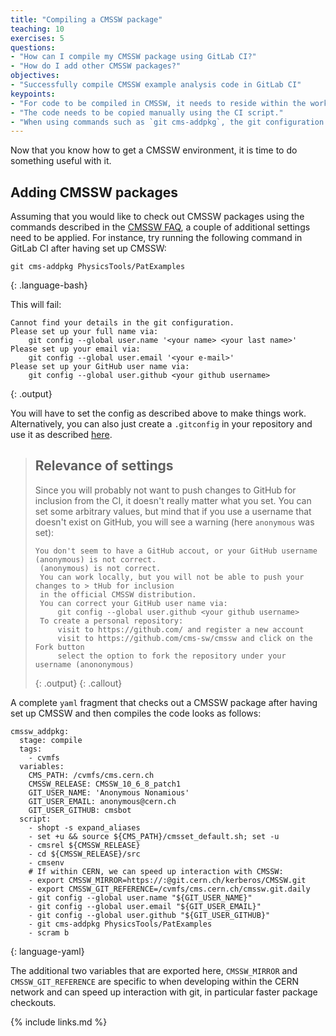 ```yaml
---
title: "Compiling a CMSSW package"
teaching: 10
exercises: 5
questions:
- "How can I compile my CMSSW package using GitLab CI?"
- "How do I add other CMSSW packages?"
objectives:
- "Successfully compile CMSSW example analysis code in GitLab CI"
keypoints:
- "For code to be compiled in CMSSW, it needs to reside within the work area's `src` directory."
- "The code needs to be copied manually using the CI script."
- "When using commands such as `git cms-addpkg`, the git configuration needs to be adjusted/set first."
---
```

Now that you know how to get a CMSSW environment, it is time to do something useful with it.


## Adding CMSSW packages

Assuming that you would like to check out CMSSW packages using the commands
described in the [CMSSW FAQ][cmssw-faq], a couple of additional settings need
to be applied. For instance, try running the following command in GitLab CI
after having set up CMSSW:

~~~
git cms-addpkg PhysicsTools/PatExamples
~~~
{: .language-bash}

This will fail:

~~~
Cannot find your details in the git configuration.
Please set up your full name via:
    git config --global user.name '<your name> <your last name>'
Please set up your email via:
    git config --global user.email '<your e-mail>'
Please set up your GitHub user name via:
    git config --global user.github <your github username>
~~~
{: .output}

You will have to set the config as described above to make things work. Alternatively, you can also just create a `.gitconfig` in your repository and use it as described [here][custom-gitconfig].

> ## Relevance of settings
> Since you will probably not want to push changes to GitHub for inclusion
> from the CI, it doesn't really matter what you set. You can set some
> arbitrary values, but mind that if you use a username that doesn't exist
> on GitHub, you will see a warning (here `anonymous` was set):
>
> ~~~
> You don't seem to have a GitHub accout, or your GitHub username (anonymous) is not correct.
>  (anonymous) is not correct.
>  You can work locally, but you will not be able to push your changes to > tHub for inclusion
>  in the official CMSSW distribution.
>  You can correct your GitHub user name via:
>      git config --global user.github <your github username>
>  To create a personal repository:
>      visit to https://github.com/ and register a new account
>      visit to https://github.com/cms-sw/cmssw and click on the Fork button
>      select the option to fork the repository under your username (anononymous)
> ~~~
> {: .output}
{: .callout}

A complete `yaml` fragment that checks out a CMSSW package after having set up CMSSW and then compiles the code looks as follows:

~~~
cmssw_addpkg:
  stage: compile
  tags:
    - cvmfs
  variables:
    CMS_PATH: /cvmfs/cms.cern.ch
    CMSSW_RELEASE: CMSSW_10_6_8_patch1
    GIT_USER_NAME: 'Anonymous Nonamious'
    GIT_USER_EMAIL: anonymous@cern.ch
    GIT_USER_GITHUB: cmsbot
  script:
    - shopt -s expand_aliases
    - set +u && source ${CMS_PATH}/cmsset_default.sh; set -u
    - cmsrel ${CMSSW_RELEASE}
    - cd ${CMSSW_RELEASE}/src
    - cmsenv
    # If within CERN, we can speed up interaction with CMSSW:
    - export CMSSW_MIRROR=https://:@git.cern.ch/kerberos/CMSSW.git
    - export CMSSW_GIT_REFERENCE=/cvmfs/cms.cern.ch/cmssw.git.daily
    - git config --global user.name "${GIT_USER_NAME}"
    - git config --global user.email "${GIT_USER_EMAIL}"
    - git config --global user.github "${GIT_USER_GITHUB}"
    - git cms-addpkg PhysicsTools/PatExamples
    - scram b
~~~
{: language-yaml}

The additional two variables that are exported here, `CMSSW_MIRROR` and
`CMSSW_GIT_REFERENCE` are specific to when developing within the CERN
network and can speed up interaction with git, in particular faster
package checkouts.

{% include links.md %}

[cmssw-faq]: http://cms-sw.github.io/faq.html#how-do-i-subscribe-to-github
[custom-gitconfig]: https://stackoverflow.com/a/18330114/11743654